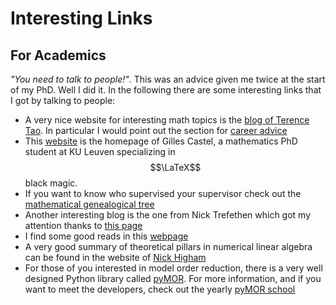 # Interesting Links
<head>
  <meta charset="utf-8">
  <meta name="viewport" content="width=device-width">
  <title>MathJax example</title>
  <script src="https://polyfill.io/v3/polyfill.min.js?features=es6"></script>
  <script id="MathJax-script" async
          src="https://cdn.jsdelivr.net/npm/mathjax@3.0.1/es5/tex-mml-chtml.js">
  </script>
</head>

## For Academics
_"You need to talk to people!"_. This was an advice given me twice at the start of my PhD. Well I did it. In the following there are some interesting links that I got by talking to people:

- A very nice website for interesting math topics is the [blog of Terence Tao](https://terrytao.wordpress.com/). In particular I would point out the section for [career advice](https://terrytao.wordpress.com/career-advice/)
- This [website](https://castel.dev/) is the homepage of Gilles Castel, a mathematics PhD student at KU Leuven specializing in $$\LaTeX$$ black magic.
- If you want to know who supervised your supervisor check out the [mathematical genealogical tree](https://www.mathgenealogy.org/index.php)
- Another interesting blog is the one from Nick Trefethen which got my attention thanks to [this page](https://trefethen.net/2018/12/06/advice-for-an-applied-math-talk/)  
- I find some good reads in this [webpage](https://www.lesswrong.com/)
- A very good summary of theoretical pillars in numerical linear algebra can be found in the website of [Nick Higham](https://nhigham.com/2022/05/18/the-big-six-matrix-factorizations/)
- For those of you interested in model order reduction, there is a very well designed Python library called [pyMOR](https://pymor.org/). For more information, and if you want to meet the developers, check out the yearly [pyMOR school](https://2022.school.pymor.org/)

